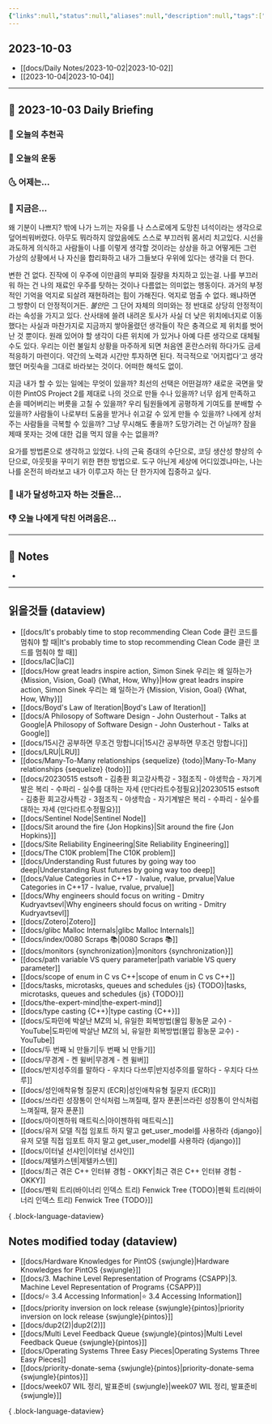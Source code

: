```yaml
---
{"links":null,"status":null,"aliases":null,"description":null,"tags":[" DailyNote "],"title":"2023-10-03","created":"2023-10-03T19:54:34","updated":"2025-01-14T18:43:03","dg-publish":true,"permalink":"/docs/Daily Notes/2023-10-03/","dgPassFrontmatter":true}
---
```



## 2023-10-03

- [[docs/Daily Notes/2023-10-02\|2023-10-02]] 
- [[2023-10-04\|2023-10-04]]

---

## 📅 2023-10-03 Daily Briefing

### 🎵 오늘의 추천곡

### 🏃 오늘의 운동

### 🌜 어제는...

### 🙌 지금은...

왜 기분이 나쁘지? 밖에 나가 느끼는 자유를 나 스스로에게 도망친 녀석이라는 생각으로 덮어씌워버렸다. 아무도 뭐라하지 않았음에도 스스로 부끄러워 몸서리 치고있다. 시선을 과도하게 의식하고 사람들이 나를 이렇게 생각할 것이라는 상상을 하고 어떻게든 그런 가상의 상황에서 나 자신을 합리화하고 내가 그들보다 우위에 있다는 생각을 더 한다.

변한 건 없다. 진작에 이 우주에 이만큼의 부피와 질량을 차지하고 있는걸. 나를 부끄러워 하는 건 나의 재료인 우주를 탓하는 것이나 다름없는 의미없는 행동이다. 과거의 부정적인 기억을 억지로 되살려 재현하려는 힘이 가해진다. 억지로 멈출 수 없다. 왜냐하면 그 방향이 더 안정적이거든. *불안*은 그 단어 자체의 의미와는 정 반대로 상당히 안정적이라는 속성을 가지고 있다. 산사태에 쓸려 내려온 토사가 사실 더 낮은 위치에너지로 이동했다는 사실과 마찬가지로 지금까지 쌓아올렸던 생각들이 작은 충격으로 제 위치를 벗어난 것 뿐이다. 원래 있어야 할 생각이 다른 위치에 가 있거나 아예 다른 생각으로 대체될 수도 있다. 우리는 이런 불일치 상황을 마주하게 되면 처음엔 혼란스러워 하다가도 금세 적응하기 마련이다. 약간의 노력과 시간만 투자하면 된다. 적극적으로 '어지럽다'고 생각했던 머릿속을 그대로 바라보는 것이다. 어떠한 해석도 없이.

지금 내가 할 수 있는 일에는 무엇이 있을까? 최선의 선택은 어떤걸까? 새로운 국면을 맞이한 PintOS Project 2를 제대로 나의 것으로 만들 수나 있을까? 너무 쉽게 만족하고 손을 떼어버리는 버릇을 고칠 수 있을까? 우리 팀원들에게 공평하게 기여도를 분배할 수 있을까? 사람들이 나로부터 도움을 받거나 쉬고갈 수 있게 만들 수 있을까? 나에게 상처주는 사람들을 극복할 수 있을까? 그냥 무시해도 좋을까? 도망가려는 건 아닐까? 잠을 제때 못자는 것에 대한 겁을 먹지 않을 수는 없을까?

요가를 방법론으로 생각하고 있었다. 나의 근육 증대의 수단으로, 코딩 생산성 향상의 수단으로, 아웃핏을 꾸미기 위한 편한 방법으로. 도구 아닌게 세상에 어디있겠냐마는, 나는 나를 온전히 바라보고 내가 이루고자 하는 단 한가지에 집중하고 싶다.

### 🚀 내가 달성하고자 하는 것들은...

### 👎 오늘 나에게 닥친 어려움은...

---

## 📝 Notes

- 

---

## 읽을것들 (dataview)

- [[docs/It's probably time to stop recommending Clean Code 클린 코드를 멈춰야 할 때\|It's probably time to stop recommending Clean Code 클린 코드를 멈춰야 할 때]]
- [[docs/IaC\|IaC]]
- [[docs/How great leadrs inspire action, Simon Sinek 우리는 왜 일하는가 {Mission, Vision, Goal} {What, How, Why}\|How great leadrs inspire action, Simon Sinek 우리는 왜 일하는가 {Mission, Vision, Goal} {What, How, Why}]]
- [[docs/Boyd's Law of Iteration\|Boyd's Law of Iteration]]
- [[docs/A Philosopy of Software Design - John Ousterhout - Talks at Google\|A Philosopy of Software Design - John Ousterhout - Talks at Google]]
- [[docs/15시간 공부하면 무조건 망합니다\|15시간 공부하면 무조건 망합니다]]
- [[docs/LRU\|LRU]]
- [[docs/Many-To-Many relationships {sequelize} {todo}\|Many-To-Many relationships {sequelize} {todo}]]
- [[docs/20230515 estsoft - 김충환 회고강사특강 - 3점조직 - 야생학습 - 자기계발은 복리 - 수파리 - 실수를 대하는 자세 {만다라트수정필요}\|20230515 estsoft - 김충환 회고강사특강 - 3점조직 - 야생학습 - 자기계발은 복리 - 수파리 - 실수를 대하는 자세 {만다라트수정필요}]]
- [[docs/Sentinel Node\|Sentinel Node]]
- [[docs/Sit around the fire {Jon Hopkins}\|Sit around the fire {Jon Hopkins}]]
- [[docs/Site Reliability Engineering\|Site Reliability Engineering]]
- [[docs/The C10K problem\|The C10K problem]]
- [[docs/Understanding Rust futures by going way too deep\|Understanding Rust futures by going way too deep]]
- [[docs/Value Categories in C++17 - lvalue, rvalue, prvalue\|Value Categories in C++17 - lvalue, rvalue, prvalue]]
- [[docs/Why engineers should focus on writing - Dmitry Kudryavtsevl\|Why engineers should focus on writing - Dmitry Kudryavtsevl]]
- [[docs/Zotero\|Zotero]]
- [[docs/glibc Malloc Internals\|glibc Malloc Internals]]
- [[docs/index/0080 Scraps 📚\|0080 Scraps 📚]]
- [[docs/monitors {synchronization}\|monitors {synchronization}]]
- [[docs/path variable VS query parameter\|path variable VS query parameter]]
- [[docs/scope of enum in C vs C++\|scope of enum in C vs C++]]
- [[docs/tasks, microtasks, queues and schedules {js} {TODO}\|tasks, microtasks, queues and schedules {js} {TODO}]]
- [[docs/the-expert-mind\|the-expert-mind]]
- [[docs/type casting {C++}\|type casting {C++}]]
- [[docs/도파민에 박살난 MZ의 뇌, 유일한 회복방법(몰입 황농문 교수) - YouTube\|도파민에 박살난 MZ의 뇌, 유일한 회복방법(몰입 황농문 교수) - YouTube]]
- [[docs/두 번째 뇌 만들기\|두 번째 뇌 만들기]]
- [[docs/무경계 - 켄 윌버\|무경계 - 켄 윌버]]
- [[docs/반지성주의를 말하다 - 우치다 다쓰루\|반지성주의를 말하다 - 우치다 다쓰루]]
- [[docs/성인애착유형 질문지 (ECR)\|성인애착유형 질문지 (ECR)]]
- [[docs/쓰라린 성장통이 안식처럼 느껴질때, 잘자 푼푼\|쓰라린 성장통이 안식처럼 느껴질때, 잘자 푼푼]]
- [[docs/아이젠하워 매트릭스\|아이젠하워 매트릭스]]
- [[docs/유저 모델 직접 임포트 하지 말고 get_user_model를 사용하라 {django}\|유저 모델 직접 임포트 하지 말고 get_user_model를 사용하라 {django}]]
- [[docs/이터널 선샤인\|이터널 선샤인]]
- [[docs/제텔카스텐\|제텔카스텐]]
- [[docs/최근 겪은 C++ 인터뷰 경험 - OKKY\|최근 겪은 C++ 인터뷰 경험 - OKKY]]
- [[docs/펜윅 트리(바이너리 인덱스 트리) Fenwick Tree {TODO}\|펜윅 트리(바이너리 인덱스 트리) Fenwick Tree {TODO}]]

{ .block-language-dataview}

## Notes modified today (dataview)

- [[docs/Hardware Knowledges for PintOS {swjungle}\|Hardware Knowledges for PintOS {swjungle}]]
- [[docs/3. Machine Level Representation of Programs {CSAPP}\|3. Machine Level Representation of Programs {CSAPP}]]
- [[docs/⭐️ 3.4 Accessing Information\|⭐️ 3.4 Accessing Information]]
- [[docs/priority inversion on lock release {swjungle}{pintos}\|priority inversion on lock release {swjungle}{pintos}]]
- [[docs/dup2(2)\|dup2(2)]]
- [[docs/Multi Level Feedback Queue {swjungle}{pintos}\|Multi Level Feedback Queue {swjungle}{pintos}]]
- [[docs/Operating Systems Three Easy Pieces\|Operating Systems Three Easy Pieces]]
- [[docs/priority-donate-sema {swjungle}{pintos}\|priority-donate-sema {swjungle}{pintos}]]
- [[docs/week07 WIL 정리, 발표준비 {swjungle}\|week07 WIL 정리, 발표준비 {swjungle}]]

{ .block-language-dataview}
